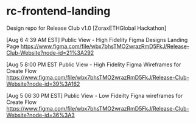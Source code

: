 # rc-frontend-landing
Design repo for Release Club v1.0 [ZoraxETHGlobal Hackathon]



[Aug 6 4:39 AM EST] Public View - High Fidelity Figma Designs Landing Page
https://www.figma.com/file/wbx7bhsTMO2wrazRmD5FkJ/Release-Club-Website?node-id=21%3A292

[Aug 5 8:00 PM EST Public View - High Fidelity Figma Wireframes for Create Flow
https://www.figma.com/file/wbx7bhsTMO2wrazRmD5FkJ/Release-Club-Website?node-id=39%3A162

[Aug 5 06:30 PM EST] Public View - Low Fideilty Figna wireframes for Create Flow
https://www.figma.com/file/wbx7bhsTMO2wrazRmD5FkJ/Release-Club-Website?node-id=36%3A3


